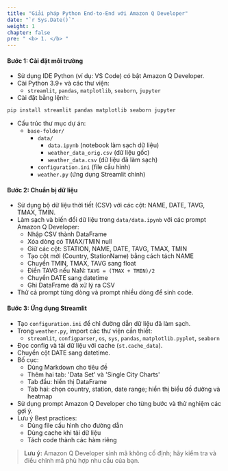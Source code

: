 ```yaml
---
title: "Giải pháp Python End-to-End với Amazon Q Developer"
date: "`r Sys.Date()`"
weight: 1
chapter: false
pre: " <b> 1. </b> "
---
```


#### Bước 1: Cài đặt môi trường

- Sử dụng IDE Python (ví dụ: VS Code) có bật Amazon Q Developer.
- Cài Python 3.9+ và các thư viện:
  - `streamlit`, `pandas`, `matplotlib`, `seaborn`, `jupyter`
- Cài đặt bằng lệnh:

```sh
pip install streamlit pandas matplotlib seaborn jupyter
```

- Cấu trúc thư mục dự án:
  - `base-folder/`
    - `data/`
      - `data.ipynb` (notebook làm sạch dữ liệu)
      - `weather_data_orig.csv` (dữ liệu gốc)
      - `weather_data.csv` (dữ liệu đã làm sạch)
    - `configuration.ini` (file cấu hình)
    - `weather.py` (ứng dụng Streamlit chính)

#### Bước 2: Chuẩn bị dữ liệu

- Sử dụng bộ dữ liệu thời tiết (CSV) với các cột: NAME, DATE, TAVG, TMAX, TMIN.
- Làm sạch và biến đổi dữ liệu trong `data/data.ipynb` với các prompt Amazon Q Developer:
  - Nhập CSV thành DataFrame
  - Xóa dòng có TMAX/TMIN null
  - Giữ các cột: STATION, NAME, DATE, TAVG, TMAX, TMIN
  - Tạo cột mới (Country, StationName) bằng cách tách NAME
  - Chuyển TMIN, TMAX, TAVG sang float
  - Điền TAVG nếu NaN: `TAVG = (TMAX + TMIN)/2`
  - Chuyển DATE sang datetime
  - Ghi DataFrame đã xử lý ra CSV
- Thử cả prompt từng dòng và prompt nhiều dòng để sinh code.

#### Bước 3: Ứng dụng Streamlit

- Tạo `configuration.ini` để chỉ đường dẫn dữ liệu đã làm sạch.
- Trong `weather.py`, import các thư viện cần thiết:
  - `streamlit`, `configparser`, `os`, `sys`, `pandas`, `matplotlib.pyplot`, `seaborn`
- Đọc config và tải dữ liệu với cache (`st.cache_data`).
- Chuyển cột DATE sang datetime.
- Bố cục:
  - Dùng Markdown cho tiêu đề
  - Thêm hai tab: 'Data Set' và 'Single City Charts'
  - Tab đầu: hiển thị DataFrame
  - Tab hai: chọn country, station, date range; hiển thị biểu đồ đường và heatmap
- Sử dụng prompt Amazon Q Developer cho từng bước và thử nghiệm các gợi ý.
- Lưu ý Best practices:
  - Dùng file cấu hình cho đường dẫn
  - Dùng cache khi tải dữ liệu
  - Tách code thành các hàm riêng

> **Lưu ý:** Amazon Q Developer sinh mã không cố định; hãy kiểm tra và điều chỉnh mã phù hợp nhu cầu của bạn.